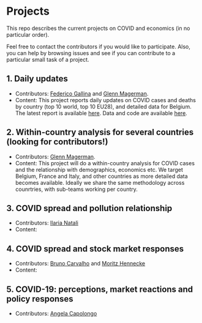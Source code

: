 # Projects
This repo describes the current projects on COVID and economics (in no particular order).

Feel free to contact the contributors if you would like to participate.
Also, you can help by browsing issues and see if you can contribute to a particular small task of a project.


## 1. Daily updates
  - Contributors: [Federico Gallina](https://github.com/FedeGall) and [Glenn Magerman](https://github.com/glennmagerman).
  - Content: This project reports daily updates on COVID cases and deaths by country (top 10 world, top 10 EU28), and detailed data for Belgium. The latest report is available [here](https://learning-from-the-curve.github.io).
Data and code are available [here](https://github.com/Learning-from-the-curve/daily-updates).

## 2. Within-country analysis for several countries (looking for contributors!)
  - Contributors: [Glenn Magerman](https://github.com/glennmagerman).
  - Content: This project will do a within-country analysis for COVID cases and the relationship with demographics, economics etc. We target Belgium, France and Italy, and other countries as more detailed data becomes available. Ideally we share the same methodology across counrtries, with sub-teams working per country.
  
## 3. COVID spread and pollution relationship
  - Contributors: [Ilaria Natali](https://github.com/Ilaria0205)
  - Content: 
  
## 4. COVID spread and stock market responses
  - Contributors: [Bruno Carvalho](https://github.com/bmpcarvalho)  and [Moritz Hennecke](https://github.com/AAoritz)
  - Content: 
  
## 5. COVID-19: perceptions, market reactions and policy responses
  - Contributors: [Angela Capolongo](https://github.com/AngelaCapolongo)
  
  




